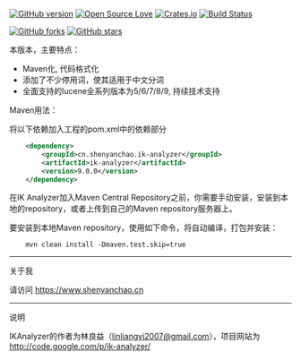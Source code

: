<!-- Badges section here. -->
[![GitHub version](https://img.shields.io/maven-central/v/cn.shenyanchao.ik-analyzer/ik-analyzer.svg?style=flat-square)](https://search.maven.org/search?q=g:cn.shenyanchao.ik-analyzer%20AND%20a:ik-analyzer&core=gav)
[![Open Source Love](https://badges.frapsoft.com/os/v1/open-source.svg?v=103)](https://github.com/blueshen/ik-analyzer/releases)
[![Crates.io](https://img.shields.io/badge/license-lgpl__2__1-blue)](./LICENSE)
[![Build Status](https://travis-ci.org/blueshen/ik-analyzer.svg)](https://travis-ci.org/blueshen/ik-analyzer)

[![GitHub forks](https://img.shields.io/github/forks/blueshen/ik-analyzer.svg?style=social&label=Fork)](https://github.com/blueshen/ik-analyzer/network/members)
[![GitHub stars](https://img.shields.io/github/stars/blueshen/ik-analyzer.svg?style=social&label=Star)](https://github.com/blueshen/ik-analyze/stargazers)
<!-- /Badges section end. -->



本版本，主要特点：

- Maven化, 代码格式化
- 添加了不少停用词，使其适用于中文分词
- 全面支持的lucene全系列版本为5/6/7/8/9, 持续技术支持 

Maven用法：

将以下依赖加入工程的pom.xml中的依赖部分

```xml
    <dependency>
        <groupId>cn.shenyanchao.ik-analyzer</groupId>
        <artifactId>ik-analyzer</artifactId>
        <version>9.0.0</version>
    </dependency>
```
在IK Analyzer加入Maven Central Repository之前，你需要手动安装，安装到本地的repository，或者上传到自己的Maven repository服务器上。

要安装到本地Maven repository，使用如下命令，将自动编译，打包并安装：

```shell
    mvn clean install -Dmaven.test.skip=true
```
---
关于我

请访问 <https://www.shenyanchao.cn>

---
说明

IKAnalyzer的作者为林良益（linliangyi2007@gmail.com），项目网站为<http://code.google.com/p/ik-analyzer/>
